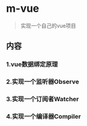 # m-vue
> 实现一个自己的vue项目

## 内容
### 1.vue数据绑定原理
### 2.实现一个监听器Observe
### 3.实现一个订阅者Watcher
### 4.实现一个编译器Compiler
